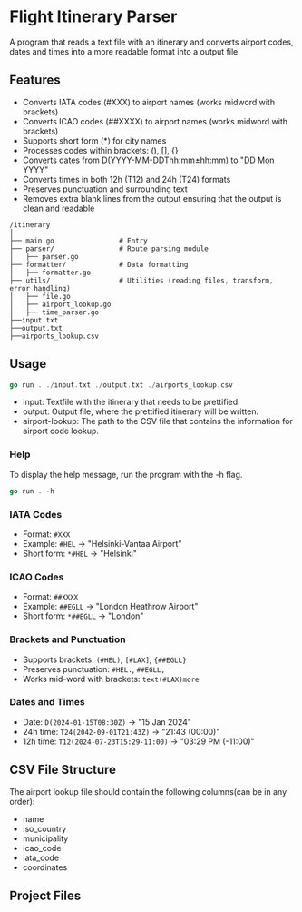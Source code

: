 # Flight Itinerary Parser

A program that reads a text file with an itinerary and converts airport codes, dates and times into a more readable format into a output file.

## Features

- Converts IATA codes (#XXX) to airport names (works midword with brackets)
- Converts ICAO codes (##XXXX) to airport names (works midword with brackets)
- Supports short form (*) for city names
- Processes codes within brackets: (), [], {}
- Converts dates from D(YYYY-MM-DDThh:mm±hh:mm) to "DD Mon YYYY"
- Converts times in both 12h (T12) and 24h (T24) formats
- Preserves punctuation and surrounding text
- Removes extra blank lines from the output ensuring that the output is clean and readable

```
/itinerary
│
├── main.go                # Entry
├── parser/                # Route parsing module
│   ├── parser.go
├── formatter/             # Data formatting
│   ├── formatter.go
├── utils/                 # Utilities (reading files, transform, error handling)
│   ├── file.go
│   ├── airport_lookup.go
│   ├── time_parser.go
├──input.txt
├──output.txt
├──airports_lookup.csv 
```

## Usage

```go
go run . ./input.txt ./output.txt ./airports_lookup.csv
```

- input: Textfile with the itinerary that needs to be prettified.
- output: Output file, where the prettified itinerary will be written.
- airport-lookup: The path to the CSV file that contains the information for airport code lookup.

### Help
To display the help message, run the program with the -h flag.
```go
go run . -h
```

### IATA Codes
- Format: `#XXX`
- Example: `#HEL` → "Helsinki-Vantaa Airport"
- Short form: `*#HEL` → "Helsinki"

### ICAO Codes
- Format: `##XXXX`
- Example: `##EGLL` → "London Heathrow Airport"
- Short form: `*##EGLL` → "London"

### Brackets and Punctuation
- Supports brackets: `(#HEL)`, `[#LAX]`, `{##EGLL}`
- Preserves punctuation: `#HEL.`, `##EGLL,`
- Works mid-word with brackets: `text(#LAX)more`

### Dates and Times
- Date: `D(2024-01-15T08:30Z)` → "15 Jan 2024"
- 24h time: `T24(2042-09-01T21:43Z)` → "21:43 (00:00)"
- 12h time: `T12(2024-07-23T15:29-11:00)` → "03:29 PM (-11:00)"

## CSV File Structure

The airport lookup file should contain the following columns(can be in any order):
- name
- iso_country
- municipality
- icao_code
- iata_code
- coordinates


## Project Files 
